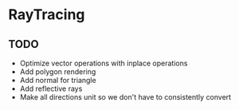 # RayTracing
## TODO
* Optimize vector operations with inplace operations
* Add polygon rendering
* Add normal for triangle
* Add reflective rays
* Make all directions unit so we don't have to consistently convert
